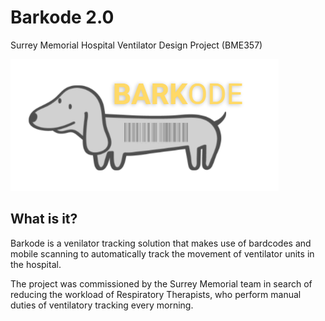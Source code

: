 # Barkode 2.0
Surrey Memorial Hospital Ventilator Design Project (BME357)


![Uploading image.png…](barkode.png)

## What is it?   
Barkode is a venilator tracking solution that makes use of bardcodes and mobile scanning to automatically track the movement of ventilator units in the hospital. 

The project was commissioned by the Surrey Memorial team in search of reducing the workload of Respiratory Therapists, who perform manual duties of ventilatory tracking every morning.
 
